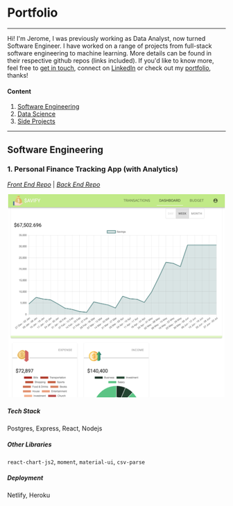 # Portfolio
---
Hi!  I'm Jerome, I was previously working as Data Analyst, now turned Software Engineer. I have worked on a range of projects from full-stack software engineering to machine learning. 
More details can be found in their respective github repos (links included). If you'd like to know more, feel free to [get in touch](mailto:jerome.chuame@gmail.com), connect on [LinkedIn](https://www.linkedin.com/in/jeromechua/) or check out my [portfolio](jerome-chua.github.io), thanks! 

#### Content
1. [Software Engineering](https://github.com/jerome-chua/jerome-chua.github.io)
2. [Data Science](https://github.com/jerome-chua/jerome-chua.github.io)
3. [Side Projects](https://github.com/jerome-chua/jerome-chua.github.io)

---

## Software Engineering

### 1. Personal Finance Tracking App (with Analytics)
*[Front End Repo](https://github.com/jerome-chua/pfintracker-frontend)*  |  *[Back End Repo](https://github.com/jerome-chua/pfintracker-backend)*

<p align="center">
<img width="500" src="./img/portfolio/pfintracker.jpg"  />
</p>


##### Tech Stack
Postgres, Express, React, Nodejs

##### Other Libraries
`react-chart-js2`, `moment`, `material-ui`, `csv-parse`

##### Deployment
Netlify, Heroku


<br>
